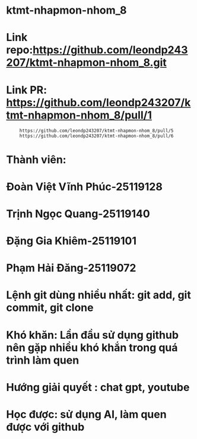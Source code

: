# ktmt-nhapmon-nhom_8
# Link repo:https://github.com/leondp243207/ktmt-nhapmon-nhom_8.git
# Link PR: https://github.com/leondp243207/ktmt-nhapmon-nhom_8/pull/1
         https://github.com/leondp243207/ktmt-nhapmon-nhom_8/pull/5
         https://github.com/leondp243207/ktmt-nhapmon-nhom_8/pull/6
# Thành viên:
# Đoàn Việt Vĩnh Phúc-25119128
# Trịnh Ngọc Quang-25119140
# Đặng Gia Khiêm-25119101
# Phạm Hải Đăng-25119072
# Lệnh git dùng nhiều nhất: git add, git commit, git clone
# Khó khăn: Lần đầu sử dụng github nên gặp nhiều khó khắn trong quá trình làm quen
# Hướng giải quyết : chat gpt, youtube
# Học được: sử dụng AI, làm quen được với github
